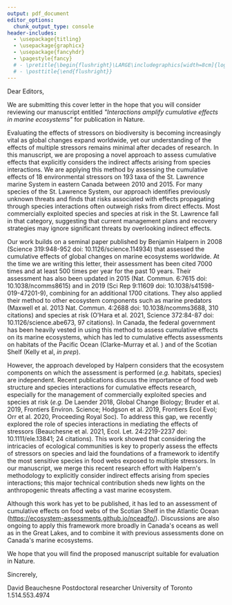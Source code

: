 ```yaml
---
output: pdf_document
editor_options: 
  chunk_output_type: console
header-includes:
  - \usepackage{titling}
  - \usepackage{graphicx} 
  - \usepackage{fancyhdr}
  - \pagestyle{fancy}
  # - \pretitle{\begin{flushright}\LARGE\includegraphics[width=8cm]{logo.jpg}\\[\bigskipamount]}
  # - \posttitle{\end{flushright}}
---
```


<!-- 2023-07-27 - Québec, Canada -->

Dear Editors,

We are submitting this cover letter in the hope that you will consider reviewing our manuscript entitled *"Interactions amplify cumulative effects in marine ecosystems"* for publication in Nature. 

Evaluating the effects of stressors on biodiversity is becoming increasingly vital as global changes expand worldwide, yet our understanding of the effects of multiple stressors remains minimal after decades of research. In this manuscript, we are proposing a novel approach to assess cumulative effects that explicitly considers the indirect affects arising from species interactions. We are applying this method by assessing the cumulative effects of 18 environmental stressors on 193 taxa of the St. Lawrence marine System in eastern Canada between 2010 and 2015. For many species of the St. Lawrence System, our approach identifies previously unknown threats and finds that risks associated with effects propagating through species interactions often outweigh risks from direct effects. Most commercially exploited species and species at risk in the St. Lawrence fall in that category, suggesting that current management plans and recovery strategies may ignore significant threats by overlooking indirect effects. 

Our work builds on a seminal paper published by Benjamin Halpern in 2008 (Science 319:948-952 doi: 10.1126/science.114934) that assessed the cumulative effects of global changes on marine ecosystems worldwide. At the time we are writing this letter, their assessment has been cited 7000 times and at least 500 times per year for the past 10 years. Their assessment has also been updated in 2015 (Nat. Commun. 6:7615 doi: 10.1038/ncomms8615) and in 2019 (Sci Rep 9:11609 doi: 10.1038/s41598-019-47201-9), combining for an additional 1700 citations. They also applied their method to other ecosystem components such as marine predators (Maxwell et al. 2013 Nat. Commun. 4:2688 doi: 10.1038/ncomms3688, 310 citations) and species at risk (O'Hara et al. 2021, Science 372:84-87 doi: 10.1126/science.abe673, 97 citations). In Canada, the federal government has been heavily vested in using this method to assess cumulative effects on its marine ecosystems, which has led to cumulative effects assessments on habitats of the Pacific Ocean (Clarke-Murray et al. ) and of the Scotian Shelf (Kelly et al, *in prep*). 

However, the approach developed by Halpern considers that the ecosystem components on which the assessment is performed (*e.g.* habitats, species) are independent. Recent publications discuss the importance of food web structure and species interactions for cumulative effects research, especially for the management of commercially exploited species and species at risk (*e.g.* De Laender 2018, Global Change Biology; Bruder et al. 2019, Frontiers Environ. Science; Hodgson et al. 2019, Frontiers Ecol Evol; Orr et al. 2020, Proceeding Royal Soc). To address this gap, we recently explored the role of species interactions in mediating the effects of stressors (Beauchesne et al. 2021, Ecol. Let. 24:2219-2237 doi: 10.1111/ele.13841; 24 citations). This work showed that considering the intricacies of ecological communities is key to properly assess the effects of stressors on species and laid the foundations of a framework to identify the most sensitive species in food webs exposed to multiple stressors. In our manuscript, we merge this recent research effort with Halpern's methodology to explicitly consider indirect effects arising from species interactions; this major technical contribution sheds new lights on the anthropogenic threats affecting a vast marine ecosystem. 

Although this work has yet to be published, it has led to an assessment of cumulative effects on food webs of the Scotian Shelf in the Atlantic Ocean (https://ecosystem-assessments.github.io/nceadfo/). Discussions are also ongoing to apply this framework more broadly in Canada's oceans as well as in the Great Lakes, and to combine it with previous assessments done on Canada's marine ecosystems. 

We hope that you will find the proposed manuscript suitable for evaluation in Nature.

Sincrerely,

David Beauchesne
Postdoctoral researcher
University of Toronto
1.514.553.4974